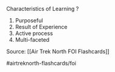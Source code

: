 Characteristics of Learning
?
1. Purposeful
2. Result of Experience
3. Active process
4. Multi-faceted
<!--SR:!2022-10-04,1,230-->


Source: [[Air Trek North FOI Flashcards]]

#airtreknorth-flashcards/foi